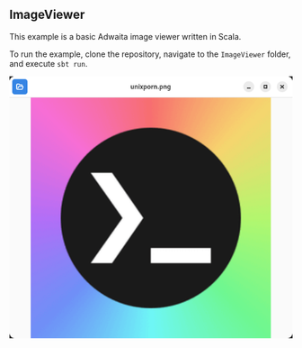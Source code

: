 ## ImageViewer

This example is a basic Adwaita image viewer written in Scala.

To run the example, clone the repository, navigate to the `ImageViewer` folder, and execute `sbt run`.

![Image Viewer Screenshot](image-viewer.png)
